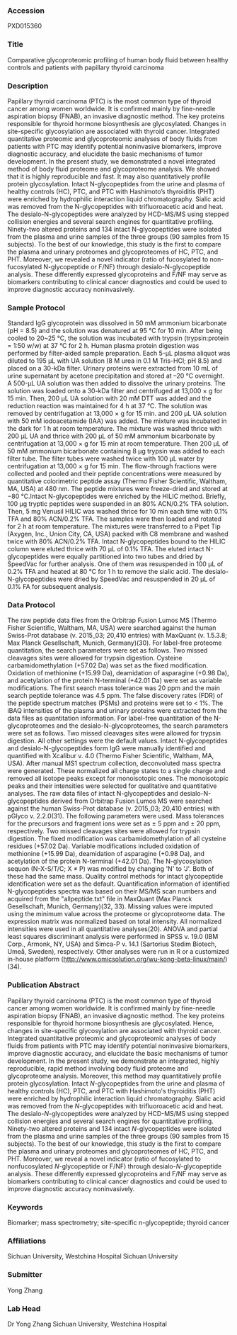 ### Accession
PXD015360

### Title
Comparative glycoproteomic profiling of human body fluid between healthy controls and patients with papillary thyroid carcinoma

### Description
Papillary thyroid carcinoma (PTC) is the most common type of thyroid cancer among women worldwide. It is confirmed mainly by fine-needle aspiration biopsy (FNAB), an invasive diagnostic method. The key proteins responsible for thyroid hormone biosynthesis are glycosylated. Changes in site-specific glycosylation are associated with thyroid cancer. Integrated quantitative proteomic and glycoproteomic analyses of body fluids from patients with PTC may identify potential noninvasive biomarkers, improve diagnostic accuracy, and elucidate the basic mechanisms of tumor development. In the present study, we demonstrated a novel integrated method of body fluid proteome and glycoproteome analysis. We showed that it is highly reproducible and fast. It may also quantitatively profile protein glycosylation. Intact N-glycopeptides from the urine and plasma of healthy controls (HC), PTC, and PTC with Hashimoto’s thyroiditis (PHT) were enriched by hydrophilic interaction liquid chromatography. Sialic acid was removed from the N-glycopeptides with trifluoroacetic acid and heat. The desialo-N-glycopeptides were analyzed by HCD-MS/MS using stepped collision energies and several search engines for quantitative profiling. Ninety-two altered proteins and 134 intact N-glycopeptides were isolated from the plasma and urine samples of the three groups (90 samples from 15 subjects). To the best of our knowledge, this study is the first to compare the plasma and urinary proteomes and glycoproteomes of HC, PTC, and PHT. Moreover, we revealed a novel indicator (ratio of fucosylated to non-fucosylated N-glycopeptide or F/NF) through desialo-N-glycopeptide analysis. These differently expressed glycoproteins and F/NF may serve as biomarkers contributing to clinical cancer diagnostics and could be used to improve diagnostic accuracy noninvasively.

### Sample Protocol
Standard IgG glycoprotein was dissolved in 50 mM ammonium bicarbonate (pH = 8.5) and the solution was denatured at 95 °C for 10 min. After being cooled to 20~25 °C, the solution was incubated with trypsin (trypsin:protein = 1:50 w/w) at 37 °C for 2 h. Human plasma protein digestion was performed by filter-aided sample preparation. Each 5-μL plasma aliquot was diluted to 195 μL with UA solution (8 M urea in 0.1 M Tris-HCl; pH 8.5) and placed on a 30-kDa filter. Urinary proteins were extracted from 10 mL of urine supernatant by acetone precipitation and stored at –20 °C overnight. A 500-μL UA solution was then added to dissolve the urinary proteins. The solution was loaded onto a 30-kDa filter and centrifuged at 13,000 × g for 15 min. Then, 200 μL UA solution with 20 mM DTT was added and the reduction reaction was maintained for 4 h at 37 °C. The solution was removed by centrifugation at 13,000 × g for 15 min. and 200 μL UA solution with 50 mM iodoacetamide (IAA) was added. The mixture was incubated in the dark for 1 h at room temperature. The mixture was washed thrice with 200 μL UA and thrice with 200 μL of 50 mM ammonium bicarbonate by centrifugation at 13,000 × g for 15 min at room temperature. Then 200 μL of 50 mM ammonium bicarbonate containing 8 μg trypsin was added to each filter tube. The filter tubes were washed twice with 100 μL water by centrifugation at 13,000 × g for 15 min. The flow-through fractions were collected and pooled and their peptide concentrations were measured by quantitative colorimetric peptide assay (Thermo Fisher Scientific, Waltham, MA, USA) at 480 nm. The peptide mixtures were freeze-dried and stored at −80 °C.Intact N-glycopeptides were enriched by the HILIC method. Briefly, 100 μg tryptic peptides were suspended in an 80% ACN/0.2% TFA solution. Then, 5 mg Venusil HILIC was washed thrice for 10 min each time with 0.1% TFA and 80% ACN/0.2% TFA. The samples were then loaded and rotated for 2 h at room temperature. The mixtures were transferred to a Pipet Tip (Axygen, Inc., Union City, CA, USA) packed with C8 membrane and washed twice with 80% ACN/0.2% TFA. Intact N-glycopeptides bound to the HILIC column were eluted thrice with 70 μL of 0.1% TFA. The eluted intact N-glycopeptides were equally partitioned into two tubes and dried by SpeedVac for further analysis. One of them was resuspended in 100 μL of 0.2% TFA and heated at 80 °C for 1 h to remove the sialic acid. The desialo-N-glycopeptides were dried by SpeedVac and resuspended in 20 μL of 0.1% FA for subsequent analysis.

### Data Protocol
The raw peptide data files from the Orbitrap Fusion Lumos MS (Thermo Fisher Scientific, Waltham, MA, USA) were searched against the human Swiss-Prot database (v. 2015_03; 20,410 entries) with MaxQuant (v. 1.5.3.8; Max Planck Gesellschaft, Munich, Germany)(30). For label-free proteome quantitation, the search parameters were set as follows. Two missed cleavages sites were allowed for trypsin digestion. Cysteine carbamidomethylation (+57.02 Da) was set as the fixed modification. Oxidation of methionine (+15.99 Da), deamidation of asparagine (+0.98 Da), and acetylation of the protein N-terminal (+42.01 Da) were set as variable modifications. The first search mass tolerance was 20 ppm and the main search peptide tolerance was 4.5 ppm. The false discovery rates (FDR) of the peptide spectrum matches (PSMs) and proteins were set to < 1%. The iBAQ intensities of the plasma and urinary proteins were extracted from the data files as quantitation information. For label-free quantitation of the N-glycoproteomes and the desialo-N-glycoproteomes, the search parameters were set as follows. Two missed cleavages sites were allowed for trypsin digestion. All other settings were the default values. Intact N-glycopeptides and desialo-N-glycopeptides form IgG were manually identified and quantified with Xcalibur v. 4.0 (Thermo Fisher Scientific, Waltham, MA, USA). After manual MS1 spectrum collection, deconvoluted mass spectra were generated. These normalized all charge states to a single charge and removed all isotope peaks except for monoisotopic ones. The monoisotopic peaks and their intensities were selected for qualitative and quantitative analyses. The raw data files of intact N-glycopeptides and desialo-N-glycopeptides derived from Orbitrap Fusion Lumos MS were searched against the human Swiss-Prot database (v. 2015_03; 20,410 entries) with pGlyco v. 2.2.0(31). The following parameters were used. Mass tolerances for the precursors and fragment ions were set as ± 5 ppm and ± 20 ppm, respectively. Two missed cleavages sites were allowed for trypsin digestion. The fixed modification was carbamidomethylation of all cysteine residues (+57.02 Da). Variable modifications included oxidation of methionine (+15.99 Da), deamidation of asparagine (+0.98 Da), and acetylation of the protein N-terminal (+42.01 Da). The N-glycosylation sequon (N-X-S/T/C; X ≠ P) was modified by changing 'N' to 'J'. Both of these had the same mass. Quality control methods for intact glycopeptide identification were set as the default. Quantification information of identified N-glycopeptides spectra was based on their MS/MS scan numbers and acquired from the "allpeptide.txt" file in MaxQuant (Max Planck Gesellschaft, Munich, Germany)(32, 33). Missing values were imputed using the minimum value across the proteome or glycoproteome data. The expression matrix was normalized based on total intensity. All normalized intensities were used in all quantitative analyses(20). ANOVA and partial least squares discriminant analysis were performed in SPSS v. 19.0 (IBM Corp., Armonk, NY, USA) and Simca-P v. 14.1 (Sartorius Stedim Biotech, Umeå, Sweden), respectively. Other analyses were run in R or a customized in-house platform (http://www.omicsolution.org/wu-kong-beta-linux/main/)(34).

### Publication Abstract
Papillary thyroid carcinoma (PTC) is the most common type of thyroid cancer among women worldwide. It is confirmed mainly by fine-needle aspiration biopsy (FNAB), an invasive diagnostic method. The key proteins responsible for thyroid hormone biosynthesis are glycosylated. Hence, changes in site-specific glycosylation are associated with thyroid cancer. Integrated quantitative proteomic and glycoproteomic analyses of body fluids from patients with PTC may identify potential noninvasive biomarkers, improve diagnostic accuracy, and elucidate the basic mechanisms of tumor development. In the present study, we demonstrate an integrated, highly reproducible, rapid method involving body fluid proteome and glycoproteome analysis. Moreover, this method may quantitatively profile protein glycosylation. Intact <i>N</i>-glycopeptides from the urine and plasma of healthy controls (HC), PTC, and PTC with Hashimoto's thyroiditis (PHT) were enriched by hydrophilic interaction liquid chromatography. Sialic acid was removed from the <i>N</i>-glycopeptides with trifluoroacetic acid and heat. The desialo-<i>N</i>-glycopeptides were analyzed by HCD-MS/MS using stepped collision energies and several search engines for quantitative profiling. Ninety-two altered proteins and 134 intact <i>N</i>-glycopeptides were isolated from the plasma and urine samples of the three groups (90 samples from 15 subjects). To the best of our knowledge, this study is the first to compare the plasma and urinary proteomes and glycoproteomes of HC, PTC, and PHT. Moreover, we reveal a novel indicator (ratio of fucosylated to nonfucosylated <i>N</i>-glycopeptide or F/NF) through desialo-<i>N</i>-glycopeptide analysis. These differently expressed glycoproteins and F/NF may serve as biomarkers contributing to clinical cancer diagnostics and could be used to improve diagnostic accuracy noninvasively.

### Keywords
Biomarker; mass spectrometry; site-specific n-glycopeptide; thyroid cancer

### Affiliations
Sichuan University, Westchina Hospital
Sichuan University

### Submitter
Yong Zhang

### Lab Head
Dr Yong Zhang
Sichuan University, Westchina Hospital


